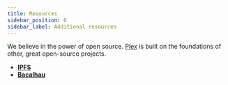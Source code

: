 ```yaml
---
title: Resources
sidebar_position: 6
sidebar_label: Additional resources
---
```


We believe in the power of open source. [Plex](https://github.com/labdao/plex) is built on the foundations of other, great open-source projects. 
* [**IPFS**](https://docs.ipfs.tech/)
* [**Bacalhau**](https://docs.bacalhau.org/)